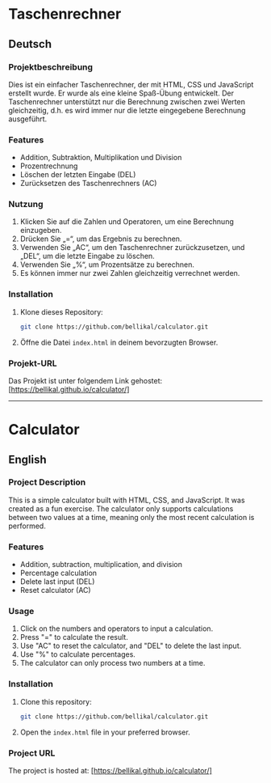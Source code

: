 
# Taschenrechner

## Deutsch

### Projektbeschreibung

Dies ist ein einfacher Taschenrechner, der mit HTML, CSS und JavaScript erstellt wurde. Er wurde als eine kleine Spaß-Übung entwickelt. Der Taschenrechner unterstützt nur die Berechnung zwischen zwei Werten gleichzeitig, d.h. es wird immer nur die letzte eingegebene Berechnung ausgeführt.

### Features

- Addition, Subtraktion, Multiplikation und Division
- Prozentrechnung
- Löschen der letzten Eingabe (DEL)
- Zurücksetzen des Taschenrechners (AC)

### Nutzung

1. Klicken Sie auf die Zahlen und Operatoren, um eine Berechnung einzugeben.
2. Drücken Sie „=“, um das Ergebnis zu berechnen.
3. Verwenden Sie „AC“, um den Taschenrechner zurückzusetzen, und „DEL“, um die letzte Eingabe zu löschen.
4. Verwenden Sie „%“, um Prozentsätze zu berechnen.
5. Es können immer nur zwei Zahlen gleichzeitig verrechnet werden.

### Installation

1. Klone dieses Repository:
   ```bash
   git clone https://github.com/bellikal/calculator.git
   ```
2. Öffne die Datei `index.html` in deinem bevorzugten Browser.

### Projekt-URL
Das Projekt ist unter folgendem Link gehostet: [https://bellikal.github.io/calculator/]

---

# Calculator

## English

### Project Description

This is a simple calculator built with HTML, CSS, and JavaScript. It was created as a fun exercise. The calculator only supports calculations between two values at a time, meaning only the most recent calculation is performed.

### Features

- Addition, subtraction, multiplication, and division
- Percentage calculation
- Delete last input (DEL)
- Reset calculator (AC)

### Usage

1. Click on the numbers and operators to input a calculation.
2. Press "=" to calculate the result.
3. Use "AC" to reset the calculator, and "DEL" to delete the last input.
4. Use "%" to calculate percentages.
5. The calculator can only process two numbers at a time.

### Installation

1. Clone this repository:
   ```bash
   git clone https://github.com/bellikal/calculator.git
   ```
2. Open the `index.html` file in your preferred browser.

### Project URL
The project is hosted at: [https://bellikal.github.io/calculator/]